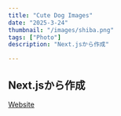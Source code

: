 ```yaml
---
title: "Cute Dog Images"
date: "2025-3-24"
thumbnail: "/images/shiba.png"
tags: ["Photo"]
description: "Next.jsから作成"

---
```


## Next.jsから作成
[Website](https://sihba-react-tutorial.vercel.app/)
